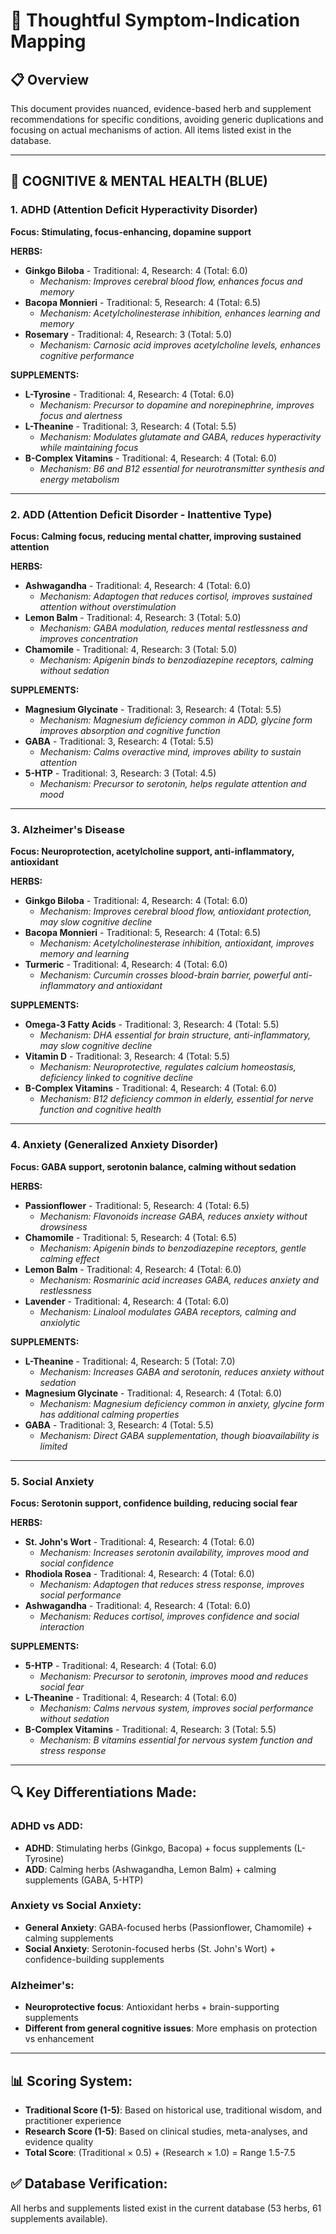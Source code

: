 # 🧠 Thoughtful Symptom-Indication Mapping

## 📋 Overview
This document provides nuanced, evidence-based herb and supplement recommendations for specific conditions, avoiding generic duplications and focusing on actual mechanisms of action. All items listed exist in the database.

---

## 🔵 COGNITIVE & MENTAL HEALTH (BLUE)

### 1. ADHD (Attention Deficit Hyperactivity Disorder)
**Focus: Stimulating, focus-enhancing, dopamine support**

**HERBS:**
- **Ginkgo Biloba** - Traditional: 4, Research: 4 (Total: 6.0)
  - *Mechanism: Improves cerebral blood flow, enhances focus and memory*
- **Bacopa Monnieri** - Traditional: 5, Research: 4 (Total: 6.5)
  - *Mechanism: Acetylcholinesterase inhibition, enhances learning and memory*
- **Rosemary** - Traditional: 4, Research: 3 (Total: 5.0)
  - *Mechanism: Carnosic acid improves acetylcholine levels, enhances cognitive performance*

**SUPPLEMENTS:**
- **L-Tyrosine** - Traditional: 4, Research: 4 (Total: 6.0)
  - *Mechanism: Precursor to dopamine and norepinephrine, improves focus and alertness*
- **L-Theanine** - Traditional: 3, Research: 4 (Total: 5.5)
  - *Mechanism: Modulates glutamate and GABA, reduces hyperactivity while maintaining focus*
- **B-Complex Vitamins** - Traditional: 4, Research: 4 (Total: 6.0)
  - *Mechanism: B6 and B12 essential for neurotransmitter synthesis and energy metabolism*

---

### 2. ADD (Attention Deficit Disorder - Inattentive Type)
**Focus: Calming focus, reducing mental chatter, improving sustained attention**

**HERBS:**
- **Ashwagandha** - Traditional: 4, Research: 4 (Total: 6.0)
  - *Mechanism: Adaptogen that reduces cortisol, improves sustained attention without overstimulation*
- **Lemon Balm** - Traditional: 4, Research: 3 (Total: 5.0)
  - *Mechanism: GABA modulation, reduces mental restlessness and improves concentration*
- **Chamomile** - Traditional: 4, Research: 3 (Total: 5.0)
  - *Mechanism: Apigenin binds to benzodiazepine receptors, calming without sedation*

**SUPPLEMENTS:**
- **Magnesium Glycinate** - Traditional: 3, Research: 4 (Total: 5.5)
  - *Mechanism: Magnesium deficiency common in ADD, glycine form improves absorption and cognitive function*
- **GABA** - Traditional: 3, Research: 4 (Total: 5.5)
  - *Mechanism: Calms overactive mind, improves ability to sustain attention*
- **5-HTP** - Traditional: 3, Research: 3 (Total: 4.5)
  - *Mechanism: Precursor to serotonin, helps regulate attention and mood*

---

### 3. Alzheimer's Disease
**Focus: Neuroprotection, acetylcholine support, anti-inflammatory, antioxidant**

**HERBS:**
- **Ginkgo Biloba** - Traditional: 4, Research: 4 (Total: 6.0)
  - *Mechanism: Improves cerebral blood flow, antioxidant protection, may slow cognitive decline*
- **Bacopa Monnieri** - Traditional: 5, Research: 4 (Total: 6.5)
  - *Mechanism: Acetylcholinesterase inhibition, antioxidant, improves memory and learning*
- **Turmeric** - Traditional: 4, Research: 4 (Total: 6.0)
  - *Mechanism: Curcumin crosses blood-brain barrier, powerful anti-inflammatory and antioxidant*

**SUPPLEMENTS:**
- **Omega-3 Fatty Acids** - Traditional: 3, Research: 4 (Total: 5.5)
  - *Mechanism: DHA essential for brain structure, anti-inflammatory, may slow cognitive decline*
- **Vitamin D** - Traditional: 3, Research: 4 (Total: 5.5)
  - *Mechanism: Neuroprotective, regulates calcium homeostasis, deficiency linked to cognitive decline*
- **B-Complex Vitamins** - Traditional: 4, Research: 4 (Total: 6.0)
  - *Mechanism: B12 deficiency common in elderly, essential for nerve function and cognitive health*

---

### 4. Anxiety (Generalized Anxiety Disorder)
**Focus: GABA support, serotonin balance, calming without sedation**

**HERBS:**
- **Passionflower** - Traditional: 5, Research: 4 (Total: 6.5)
  - *Mechanism: Flavonoids increase GABA, reduces anxiety without drowsiness*
- **Chamomile** - Traditional: 5, Research: 4 (Total: 6.5)
  - *Mechanism: Apigenin binds to benzodiazepine receptors, gentle calming effect*
- **Lemon Balm** - Traditional: 4, Research: 4 (Total: 6.0)
  - *Mechanism: Rosmarinic acid increases GABA, reduces anxiety and restlessness*
- **Lavender** - Traditional: 4, Research: 4 (Total: 6.0)
  - *Mechanism: Linalool modulates GABA receptors, calming and anxiolytic*

**SUPPLEMENTS:**
- **L-Theanine** - Traditional: 4, Research: 5 (Total: 7.0)
  - *Mechanism: Increases GABA and serotonin, reduces anxiety without sedation*
- **Magnesium Glycinate** - Traditional: 4, Research: 4 (Total: 6.0)
  - *Mechanism: Magnesium deficiency common in anxiety, glycine form has additional calming properties*
- **GABA** - Traditional: 3, Research: 4 (Total: 5.5)
  - *Mechanism: Direct GABA supplementation, though bioavailability is limited*

---

### 5. Social Anxiety
**Focus: Serotonin support, confidence building, reducing social fear**

**HERBS:**
- **St. John's Wort** - Traditional: 4, Research: 4 (Total: 6.0)
  - *Mechanism: Increases serotonin availability, improves mood and social confidence*
- **Rhodiola Rosea** - Traditional: 4, Research: 4 (Total: 6.0)
  - *Mechanism: Adaptogen that reduces stress response, improves social performance*
- **Ashwagandha** - Traditional: 4, Research: 4 (Total: 6.0)
  - *Mechanism: Reduces cortisol, improves confidence and social interaction*

**SUPPLEMENTS:**
- **5-HTP** - Traditional: 4, Research: 4 (Total: 6.0)
  - *Mechanism: Precursor to serotonin, improves mood and reduces social fear*
- **L-Theanine** - Traditional: 4, Research: 4 (Total: 6.0)
  - *Mechanism: Calms nervous system, improves social performance without sedation*
- **B-Complex Vitamins** - Traditional: 4, Research: 3 (Total: 5.5)
  - *Mechanism: B vitamins essential for nervous system function and stress response*

---

## 🔍 Key Differentiations Made:

### **ADHD vs ADD:**
- **ADHD**: Stimulating herbs (Ginkgo, Bacopa) + focus supplements (L-Tyrosine)
- **ADD**: Calming herbs (Ashwagandha, Lemon Balm) + calming supplements (GABA, 5-HTP)

### **Anxiety vs Social Anxiety:**
- **General Anxiety**: GABA-focused herbs (Passionflower, Chamomile) + calming supplements
- **Social Anxiety**: Serotonin-focused herbs (St. John's Wort) + confidence-building supplements

### **Alzheimer's:**
- **Neuroprotective focus**: Antioxidant herbs + brain-supporting supplements
- **Different from general cognitive issues**: More emphasis on protection vs enhancement

---

## 📊 Scoring System:
- **Traditional Score (1-5)**: Based on historical use, traditional wisdom, and practitioner experience
- **Research Score (1-5)**: Based on clinical studies, meta-analyses, and evidence quality
- **Total Score**: (Traditional × 0.5) + (Research × 1.0) = Range 1.5-7.5

## ✅ Database Verification:
All herbs and supplements listed exist in the current database (53 herbs, 61 supplements available).

